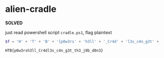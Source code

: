 # alien-cradle

**SOLVED**

just read powershell script `cradle.ps1`, flag plaintext

```ps1
$f = 'H' + 'T' + 'B' + '{p0w3rs' + 'h3ll' + '_Cr4d' + 'l3s_c4n_g3t' + '_th' + '3_j0b_d' + '0n3}';
```

`HTB{p0w3rsh3ll_Cr4dl3s_c4n_g3t_th3_j0b_d0n3}`
